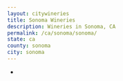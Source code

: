 ```yaml
---
layout: citywineries
title: Sonoma Wineries
description: Wineries in Sonoma, CA
permalink: /ca/sonoma/sonoma/
state: ca
county: sonoma
city: sonoma
---
```

-
